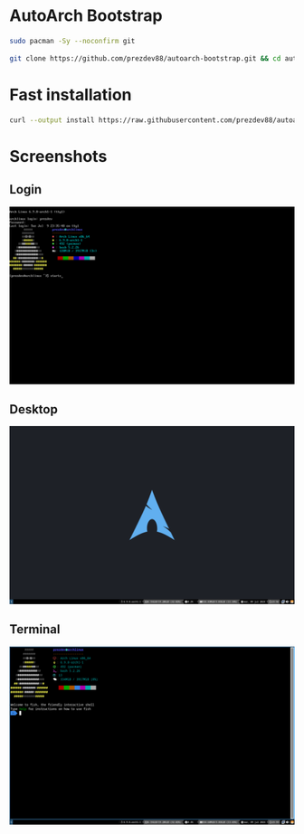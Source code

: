 # AutoArch Bootstrap

```bash
sudo pacman -Sy --noconfirm git
```

```bash
git clone https://github.com/prezdev88/autoarch-bootstrap.git && cd autoarch-bootstrap && ./install
```

# Fast installation
```bash
curl --output install https://raw.githubusercontent.com/prezdev88/autoarch-bootstrap/master/get && chmod +x install && ./install
```

# Screenshots
## Login
![Desktop](screenshots/login.png)

## Desktop
![Desktop](screenshots/desktop.png)

## Terminal
![Terminal](screenshots/terminal.png)
